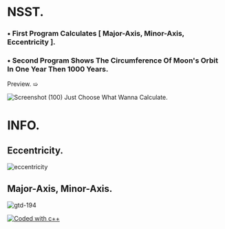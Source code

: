 # NSST.

### • First Program Calculates [ Major-Axis, Minor-Axis, Eccentricity ].
### • Second Program Shows The Circumference Of Moon's Orbit In One Year Then 1000 Years.

Preview. ➯

![Screenshot (100)](https://github.com/aliali0541/NSST/assets/118466388/43f9cee2-a15d-4581-82b2-28705b155311)
Just Choose What Wanna Calculate.

# INFO.
## Eccentricity.
![eccentricity](https://github.com/aliali0541/NSST/assets/118466388/c26e7565-1e2c-4906-899d-18a36c51d132)


## Major-Axis, Minor-Axis.
![gtd-194](https://github.com/aliali0541/NSST/assets/118466388/5719fccf-867f-4283-853a-f9f79f8bc27b)

[![Coded with c++](https://img.shields.io/badge/Coded%20With%20-C%2B%2B-blue?logo=c%2B%2B&logoColor=00599C&labelColor=black)](https://www.cplusplus.com/)


